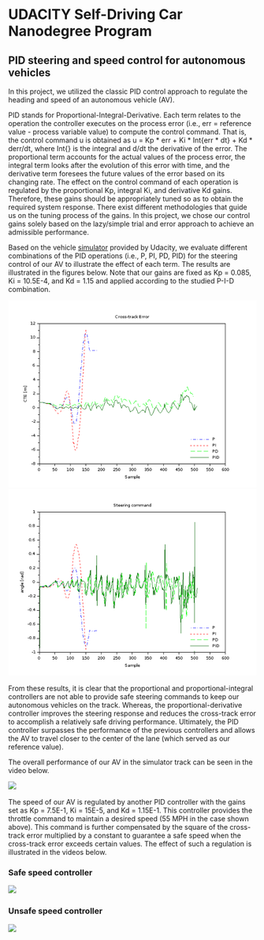 # UDACITY Self-Driving Car Nanodegree Program
## PID steering and speed control for autonomous vehicles

In this project, we utilized the classic PID control approach to regulate the heading and speed of an autonomous vehicle (AV).

PID stands for Proportional-Integral-Derivative. Each term relates to the operation the controller executes on the process error (i.e., err = reference value - process variable value) to compute the control command. That is, the control command u is obtained as u = Kp * err + Ki * Int{err * dt} + Kd * derr/dt, where Int{} is the integral and d/dt the derivative of the error. 
The proportional term accounts for the actual values of the process error, the integral term looks after the evolution of this error with time, and the derivative term foresees the future values of the error based on its changing rate. The effect on the control command of each operation is regulated by the proportional Kp, integral Ki, and derivative Kd gains. Therefore, these gains should be appropriately tuned so as to obtain the required system response. There exist different methodologies that guide us on the tuning process of the gains. In this project, we chose our control gains solely based on the lazy/simple trial and error approach to achieve an admissible performance.

Based on the vehicle [simulator](https://github.com/udacity/self-driving-car-sim/releases) provided by Udacity, we evaluate different combinations of the PID operations (i.e., P, PI, PD, PID) for the steering control of our AV to illustrate the effect of each term. The results are illustrated in the figures below. Note that our gains are fixed as Kp = 0.085, Ki = 10.5E-4, and Kd = 1.15 and applied according to the studied P-I-D combination.

!["Cross-track error"](./images/cte.png) 
!["Steering command error"](./images/steering.png)

From these results, it is clear that the proportional and proportional-integral controllers are not able to provide safe steering commands to keep our autonomous vehicles on the track. Whereas, the proportional-derivative controller improves the steering response and reduces the cross-track error to accomplish a relatively safe driving performance. Ultimately, the PID controller surpasses the performance of the previous controllers and allows the AV to travel closer to the center of the lane (which served as our reference value).

The overall performance of our AV in the simulator track can be seen in the video below.

[![](http://img.youtube.com/vi/qpNthzagWXM/0.jpg)](http://www.youtube.com/watch?v=qpNthzagWXM)

The speed of our AV is regulated by another PID controller with the gains set as Kp = 7.5E-1, Ki = 15E-5, and Kd = 1.15E-1. This controller provides the throttle command to maintain a desired speed (55 MPH in the case shown above). This command is further compensated by the square of the cross-track error multiplied by a constant to guarantee a safe speed when the cross-track error exceeds certain values. The effect of such a regulation is illustrated in the videos below.

### Safe speed controller

[![](http://img.youtube.com/vi/b7ZyBnz5fRc/0.jpg)](http://www.youtube.com/watch?v=b7ZyBnz5fRc)

### Unsafe speed controller

[![](http://img.youtube.com/vi/OdXrvxOGaEQ/0.jpg)](http://www.youtube.com/watch?v=OdXrvxOGaEQ)
